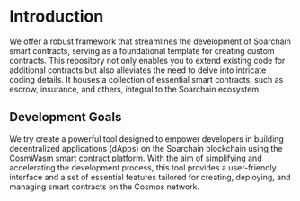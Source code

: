
# Introduction

We offer a robust framework that streamlines the development of Soarchain smart contracts, serving as a foundational template for creating custom contracts. This repository not only enables you to extend existing code for additional contracts but also alleviates the need to delve into intricate coding details. It houses a collection of essential smart contracts, such as escrow, insurance, and others, integral to the Soarchain ecosystem.

## Development Goals

We try create a powerful tool designed to empower developers in building decentralized applications (dApps) on the Soarchain blockchain using the CosmWasm smart contract platform. With the aim of simplifying and accelerating the development process, this tool provides a user-friendly interface and a set of essential features tailored for creating, deploying, and managing smart contracts on the Cosmos network.
